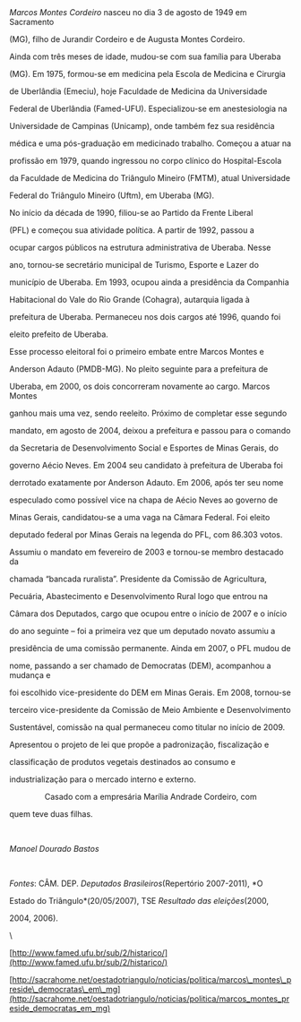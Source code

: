 

 



*Marcos Montes Cordeiro* nasceu no dia 3 de agosto de 1949 em Sacramento

(MG), filho de Jurandir Cordeiro e de Augusta Montes Cordeiro.



Ainda com três meses de idade, mudou-se com sua família para Uberaba

(MG). Em 1975, formou-se em medicina pela Escola de Medicina e Cirurgia

de Uberlândia (Emeciu), hoje Faculdade de Medicina da Universidade

Federal de Uberlândia (Famed-UFU). Especializou-se em anestesiologia na

Universidade de Campinas (Unicamp), onde também fez sua residência

médica e uma pós-graduação em medicinado trabalho. Começou a atuar na

profissão em 1979, quando ingressou no corpo clínico do Hospital-Escola

da Faculdade de Medicina do Triângulo Mineiro (FMTM), atual Universidade

Federal do Triângulo Mineiro (Uftm), em Uberaba (MG).



No início da década de 1990, filiou-se ao Partido da Frente Liberal

(PFL) e começou sua atividade política. A partir de 1992, passou a

ocupar cargos públicos na estrutura administrativa de Uberaba. Nesse

ano, tornou-se secretário municipal de Turismo, Esporte e Lazer do

município de Uberaba. Em 1993, ocupou ainda a presidência da Companhia

Habitacional do Vale do Rio Grande (Cohagra), autarquia ligada à

prefeitura de Uberaba. Permaneceu nos dois cargos até 1996, quando foi

eleito prefeito de Uberaba.



Esse processo eleitoral foi o primeiro embate entre Marcos Montes e

Anderson Adauto (PMDB-MG). No pleito seguinte para a prefeitura de

Uberaba, em 2000, os dois concorreram novamente ao cargo. Marcos Montes

ganhou mais uma vez, sendo reeleito. Próximo de completar esse segundo

mandato, em agosto de 2004, deixou a prefeitura e passou para o comando

da Secretaria de Desenvolvimento Social e Esportes de Minas Gerais, do

governo Aécio Neves. Em 2004 seu candidato à prefeitura de Uberaba foi

derrotado exatamente por Anderson Adauto. Em 2006, após ter seu nome

especulado como possível vice na chapa de Aécio Neves ao governo de

Minas Gerais, candidatou-se a uma vaga na Câmara Federal. Foi eleito

deputado federal por Minas Gerais na legenda do PFL, com 86.303 votos.



Assumiu o mandato em fevereiro de 2003 e tornou-se membro destacado da

chamada “bancada ruralista”. Presidente da Comissão de Agricultura,

Pecuária, Abastecimento e Desenvolvimento Rural logo que entrou na

Câmara dos Deputados, cargo que ocupou entre o início de 2007 e o início

do ano seguinte – foi a primeira vez que um deputado novato assumiu a

presidência de uma comissão permanente. Ainda em 2007, o PFL mudou de

nome, passando a ser chamado de Democratas (DEM), acompanhou a mudança e

foi escolhido vice-presidente do DEM em Minas Gerais. Em 2008, tornou-se

terceiro vice-presidente da Comissão de Meio Ambiente e Desenvolvimento

Sustentável, comissão na qual permaneceu como titular no início de 2009.

Apresentou o projeto de lei que propõe a padronização, fiscalização e

classificação de produtos vegetais destinados ao consumo e

industrialização para o mercado interno e externo.



                Casado com a empresária Marília Andrade Cordeiro, com

quem teve duas filhas.



 



*Manoel Dourado Bastos*



 



*Fontes*: CÂM. DEP. *Deputados Brasileiros*(Repertório 2007-2011), *O

Estado do Triângulo*(20/05/2007), TSE *Resultado das eleições*(2000,

2004, 2006).



\



[http://www.famed.ufu.br/sub/2/histarico/](http://www.famed.ufu.br/sub/2/histarico/)



[http://sacrahome.net/oestadotriangulo/noticias/politica/marcos\_montes\_preside\_democratas\_em\_mg](http://sacrahome.net/oestadotriangulo/noticias/politica/marcos_montes_preside_democratas_em_mg)

